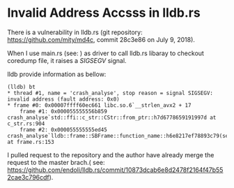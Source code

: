 # Invalid Address Accsss in lldb.rs

There is a vulnerability in lldb.rs (git repository: https://github.com/mity/md4c, commit 28c3e86 on July 9, 2018).

When I use main.rs (see: ) as driver to call lldb.rs libaray to checkout coredump file, it raises a *SIGSEGV* signal.

lldb provide information as bellow: 

    (lldb) bt
    * thread #1, name = 'crash_analyse', stop reason = signal SIGSEGV: invalid address (fault address: 0x0)
    * frame #0: 0x00007ffff60ec661 libc.so.6`__strlen_avx2 + 17
        frame #1: 0x000055555556b859 crash_analyse`std::ffi::c_str::CStr::from_ptr::h7d6778659191997d at c_str.rs:904
        frame #2: 0x000055555555ed45 crash_analyse`lldb::frame::SBFrame::function_name::h6e8217ef78893c79(self=0x00007fffffffe848) at frame.rs:153

I pulled request to the repository and the author have already merge the request to the master brach.( see: https://github.com/endoli/lldb.rs/commit/10873dcab6e8d2478f2164f47b552cae3c796cdf).
